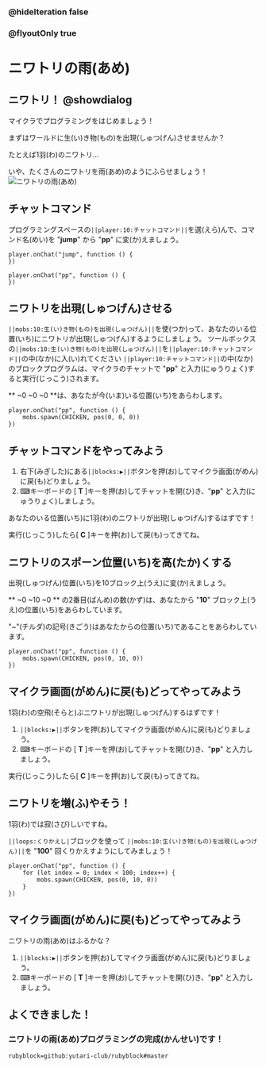 ### @hideIteration false
### @flyoutOnly true

# ニワトリの雨(あめ)

## ニワトリ！ @showdialog
マイクラでプログラミングをはじめましょう！

まずはワールドに生(い)き物(もの)を出現(しゅつげん)させませんか？

たとえば1羽(わ)のニワトリ... 

いや、たくさんのニワトリを雨(あめ)のようにふらせましょう！
![ニワトリの雨(あめ)](https://yutari-club.github.io/mctuto/web/01_Mobs/01_ChickenRain.gif)


## チャットコマンド
プログラミングスペースの``||player:10:チャットコマンド||``を選(えら)んで、コマンド名(めい)を "**jump**" から "**pp**" に変(か)えましょう。

```template
player.onChat("jump", function () {	
})
```
```blocks
player.onChat("pp", function () {
})
```


## ニワトリを出現(しゅつげん)させる
 ``||mobs:10:生(い)き物(もの)を出現(しゅつげん)||``を使(つか)って、あなたのいる位置(いち)にニワトリが出現(しゅつげん)するようにしましょう。
ツールボックスの``||mobs:10:生(い)き物(もの)を出現(しゅつげん)||``を``||player:10:チャットコマンド||``の中(なか)に入(い)れてください
``||player:10:チャットコマンド||``の中(なか)のブロックプログラムは、マイクラのチャットで "**pp**" と入力(にゅうりょく)すると実行(じっこう)されます。

** ~0 ~0 ~0 **は、あなたが今(いま)いる位置(いち)をあらわします。
```blocks
player.onChat("pp", function () {   
    mobs.spawn(CHICKEN, pos(0, 0, 0))   
})
```

## チャットコマンドをやってみよう
1. 右下(みぎした)にある``||blocks:▶||``ボタンを押(お)してマイクラ画面(がめん)に戻(も)どりましょう。
1. ⌨キーボードの [ **T** ]キーを押(お)してチャットを開(ひ)き、"**pp**" と入力(にゅうりょく)しましょう。

あなたのいる位置(いち)に1羽(わ)のニワトリが出現(しゅつげん)するはずです！

実行(じっこう)したら[ **C** ]キーを押(お)して戻(も)ってきてね。

## ニワトリのスポーン位置(いち)を高(たか)くする
出現(しゅつげん)位置(いち)を10ブロック上(うえ)に変(か)えましょう。

** ~0 ~10 ~0 ** の2番目(ばんめ)の数(かず)は、あなたから "**10**" ブロック上(うえ)の位置(いち)をあらわしています。

"~"(チルダ)の記号(きごう)はあなたからの位置(いち)であることをあらわしています。

```blocks
player.onChat("pp", function () {   
    mobs.spawn(CHICKEN, pos(0, 10, 0))   
})
```

## マイクラ画面(がめん)に戻(も)どってやってみよう
1羽(わ)の空飛(そらと)ぶニワトリが出現(しゅつげん)するはずです！

1. ``||blocks:▶||``ボタンを押(お)してマイクラ画面(がめん)に戻(も)どりましょう。
1. ⌨キーボードの [ **T** ]キーを押(お)してチャットを開(ひ)き、"**pp**" と入力しましょう。

実行(じっこう)したら[ **C** ]キーを押(お)して戻(も)ってきてね。


## ニワトリを増(ふ)やそう！
1羽(わ)では寂(さび)しいですね。

``||loops:くりかえし|``ブロックを使って ``||mobs:10:生(い)き物(もの)を出現(しゅつげん)||``を "**100**" 回くりかえすようにしてみましょう！

```blocks
player.onChat("pp", function () {
    for (let index = 0; index < 100; index++) {
        mobs.spawn(CHICKEN, pos(0, 10, 0))
    }
})
```

## マイクラ画面(がめん)に戻(も)どってやってみよう
ニワトリの雨(あめ)はふるかな？

1. ``||blocks:▶||``ボタンを押(お)してマイクラ画面(がめん)に戻(も)どりましょう。
1. ⌨キーボードの [ **T** ]キーを押(お)してチャットを開(ひ)き、"**pp**" と入力しましょう。


## よくできました！
### ニワトリの雨(あめ)プログラミングの完成(かんせい)です！

```package
rubyblock=github:yutari-club/rubyblock#master
```